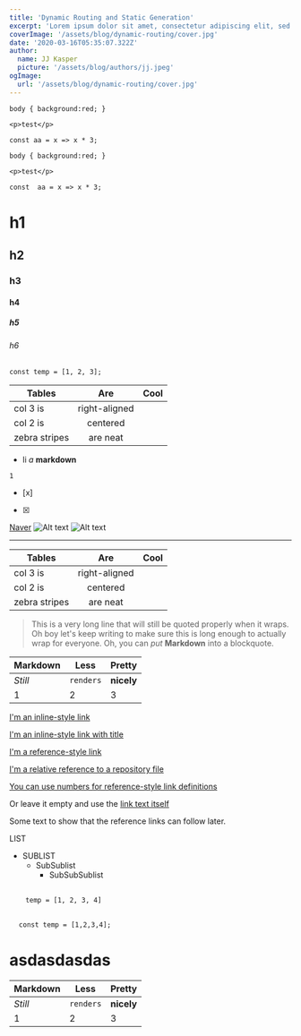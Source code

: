 ```yaml
---
title: 'Dynamic Routing and Static Generation'
excerpt: 'Lorem ipsum dolor sit amet, consectetur adipiscing elit, sed do eiusmod tempor incididunt ut labore et dolore magna aliqua. Praesent elementum facilisis leo vel fringilla est ullamcorper eget. At imperdiet dui accumsan sit amet nulla facilities morbi tempus.'
coverImage: '/assets/blog/dynamic-routing/cover.jpg'
date: '2020-03-16T05:35:07.322Z'
author:
  name: JJ Kasper
  picture: '/assets/blog/authors/jj.jpeg'
ogImage:
  url: '/assets/blog/dynamic-routing/cover.jpg'
---
```


<pre><code class="language-css">body { background:red; }</code></pre> <pre><code class="language-html">&lt;p&gt;test&lt;/p&gt;</code></pre> <pre><code class="language-javascript">const aa = x => x * 3;</code></pre>

<pre><code class="css">body { background:red; }</code></pre> <pre><code class="language-html">&lt;p&gt;test&lt;/p&gt;</code></pre> <pre><code class="javascript">const  aa = x => x * 3;</code></pre>

# h1
## h2
### h3
#### h4
##### h5
###### h6

```
const temp = [1, 2, 3];
```

| Tables        | Are           | Cool  |
| ------------- |:-------------:| -----:|
| col 3 is      | right-aligned |  |
| col 2 is      | centered      |    |
| zebra stripes | are neat      |     |

- li
*a*
**markdown**

`1`
- [x]
- [x]
[Naver](www.naver.com)
![Alt text](/path/to/img.jpg)
![Alt text](/path/to/img.jpg "Optional title")

---

| Tables        | Are           | Cool  |
| ------------- |:-------------:| -----:|
| col 3 is      | right-aligned |  |
| col 2 is      | centered      |    |
| zebra stripes | are neat      |     |

> This is a very long line that will still be quoted properly when it wraps. Oh boy let's keep writing to make sure this is long enough to actually wrap for everyone. Oh, you can *put* **Markdown** into a blockquote.

Markdown | Less | Pretty
--- | --- | ---
*Still* | `renders` | **nicely**
1 | 2 | 3

[I'm an inline-style link](https://www.google.com)

[I'm an inline-style link with title](https://www.google.com "Google's Homepage")

[I'm a reference-style link][Arbitrary case-insensitive reference text]

[I'm a relative reference to a repository file](../blob/master/LICENSE)

[You can use numbers for reference-style link definitions][1]

Or leave it empty and use the [link text itself]

Some text to show that the reference links can follow later.

[arbitrary case-insensitive reference text]: https://www.mozilla.org
[1]: http://slashdot.org
[link text itself]: http://www.reddit.com

LIST
- SUBLIST
    - SubSublist
      - SubSubSublist

<pre>
  <code class='python'>
    temp = [1, 2, 3, 4]
  </code>
</pre>
<pre>
  <code class='javascript'>const temp = [1,2,3,4];</code>
</pre>
<h1>asdasdasdas</h1>

<table><thead>
<tr>
<th>Markdown</th>
<th>Less</th>
<th>Pretty</th>
</tr>
</thead><tbody>
<tr>
<td><em>Still</em></td>
<td><code>renders</code></td>
<td><strong>nicely</strong></td>
</tr>
<tr>
<td>1</td>
<td>2</td>
<td>3</td>
</tr>
</tbody></table>
